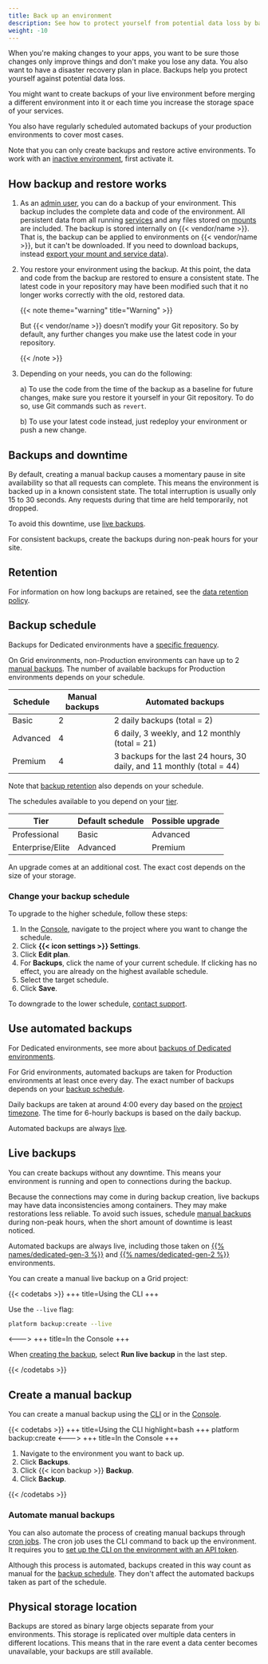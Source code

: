 ```yaml
---
title: Back up an environment
description: See how to protect yourself from potential data loss by backing up your environments so they can be restored later.
weight: -10
---
```


When you're making changes to your apps,
you want to be sure those changes only improve things and don't make you lose any data.
You also want to have a disaster recovery plan in place.
Backups help you protect yourself against potential data loss.

You might want to create backups of your live environment before merging a different environment into it
or each time you increase the storage space of your services.

You also have regularly scheduled automated backups of your production environments to cover most cases.

Note that you can only create backups and restore active environments.
To work with an [inactive environment](../other/glossary.md#inactive-environment),
first activate it.

## How backup and restore works

1. As an [admin user](../administration/users.md), you can do a backup of your environment. 
   This backup includes the complete data and code of the environment.
   All persistent data from all running [services](../add-services/_index.md)
   and any files stored on [mounts](../create-apps/app-reference.md#mounts) are included.
   The backup is stored internally on {{< vendor/name >}}.
   That is, the backup can be applied to environments on {{< vendor/name >}}, but it can't be downloaded.
   If you need to download backups, instead [export your mount and service data](/learn/tutorials/exporting.md)).

2. You restore your environment using the backup.
   At this point, the data and code from the backup are restored to ensure a consistent state.
   The latest code in your repository may have been modified such that it no longer works correctly with the old, restored data.

   {{< note theme="warning" title="Warning" >}}

   But {{< vendor/name >}} doesn’t modify your Git repository. So by default, any further changes you make use the latest code in your repository.

   {{< /note >}}

3. Depending on your needs, you can do the following:

   a) To use the code from the time of the backup as a baseline for future changes,
      make sure you restore it yourself in your Git repository.
      To do so, use Git commands such as `revert`.

   b) To use your latest code instead, just redeploy your environment or push a new change.

## Backups and downtime

By default, creating a manual backup causes a momentary pause in site availability so that all requests can complete.
This means the environment is backed up in a known consistent state.
The total interruption is usually only 15 to 30 seconds.
Any requests during that time are held temporarily, not dropped.

To avoid this downtime, use [live backups](#live-backups).

For consistent backups, create the backups during non-peak hours for your site.

## Retention

For information on how long backups are retained, see the [data retention policy](../security/data-retention.md).

## Backup schedule

Backups for Dedicated environments have a [specific frequency](../dedicated-gen-2/overview/backups.md).

On Grid environments, non-Production environments can have up to 2 [manual backups](#create-a-manual-backup).
The number of available backups for Production environments depends on your schedule.

| Schedule | Manual backups | Automated backups                                                      |
|----------|----------------|------------------------------------------------------------------------|
| Basic    | 2              | 2 daily backups (total = 2)                                            |
| Advanced | 4              | 6 daily, 3 weekly, and 12 monthly (total = 21)                         |
| Premium  | 4              | 3 backups for the last 24 hours, 30 daily, and 11 monthly (total = 44) |

Note that [backup retention](../security/data-retention.md#grid-backups) also depends on your schedule.

The schedules available to you depend on your [tier](https://platform.sh/pricing/).

| Tier             | Default schedule | Possible upgrade |
| ---------------- | ---------------- | ---------------- |
| Professional     | Basic            | Advanced         |
| Enterprise/Elite | Advanced         | Premium          |

An upgrade comes at an additional cost.
The exact cost depends on the size of your storage.

### Change your backup schedule

To upgrade to the higher schedule, follow these steps:

1. In the [Console](https://console.platform.sh/), navigate to the project where you want to change the schedule.
2. Click **{{< icon settings >}} Settings**.
3. Click **Edit plan**.
4. For **Backups**, click the name of your current schedule.
   If clicking has no effect, you are already on the highest available schedule.
5. Select the target schedule.
6. Click **Save**.

To downgrade to the lower schedule, [contact support](/learn/overview/get-support.md).

## Use automated backups

For Dedicated environments, see more about [backups of Dedicated environments](../dedicated-gen-2/overview/backups.md).

For Grid environments, automated backups are taken for Production environments at least once every day.
The exact number of backups depends on your [backup schedule](#backup-schedule).

Daily backups are taken at around 4:00 every day based on the [project timezone](../projects/change-project-timezone.md).
The time for 6-hourly backups is based on the daily backup.

Automated backups are always [live](#live-backups).

## Live backups

You can create backups without any downtime.
This means your environment is running and open to connections during the backup.

Because the connections may come in during backup creation, live backups may have data inconsistencies among containers.
They may make restorations less reliable.
To avoid such issues, schedule [manual backups](#create-a-manual-backup) during non-peak hours,
when the short amount of downtime is least noticed.

Automated backups are always live, including those taken on [{{% names/dedicated-gen-3 %}}](../dedicated-gen-3/_index.md)
and [{{% names/dedicated-gen-2 %}}](../dedicated-gen-2/overview/_index.md) environments.

You can create a manual live backup on a Grid project:

{{< codetabs >}}
+++
title=Using the CLI
+++

Use the `--live` flag:

```bash
platform backup:create --live
```

<--->
+++
title=In the Console
+++

When [creating the backup](#create-a-manual-backup), select **Run live backup** in the last step.

{{< /codetabs >}}

## Create a manual backup

You can create a manual backup using the [CLI](../administration/cli/_index.md) or in the [Console](../administration/web/_index.md).

{{< codetabs >}}
+++
title=Using the CLI
highlight=bash
+++
platform backup:create
<--->
+++
title=In the Console
+++

1. Navigate to the environment you want to back up.
2. Click **Backups**.
3. Click {{< icon backup >}} **Backup**.
4. Click **Backup**.

{{< /codetabs >}}

### Automate manual backups

You can also automate the process of creating manual backups through [cron jobs](../create-apps/app-reference.md#crons).
The cron job uses the CLI command to back up the environment.
It requires you to [set up the CLI on the environment with an API token](../administration/cli/api-tokens.md#authenticate-in-an-environment).

Although this process is automated,
backups created in this way count as manual for the [backup schedule](#backup-schedule).
They don't affect the automated backups taken as part of the schedule.

## Physical storage location

Backups are stored as binary large objects separate from your environments.
This storage is replicated over multiple data centers in different locations.
This means that in the rare event a data center becomes unavailable, your backups are still available.
